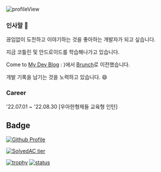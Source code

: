 <p> <img src="https://komarev.com/ghpvc/?username=bn-tw2020" alt="profileView" /> </p>

### 인사말 👋

끊임없이 도전하고 이야기하는 것을 좋아하는 개발자가 되고 싶습니다.

지금 코틀린 및 안드로이드를 학습해나가고 있습니다.

Come to [My Dev Blog](http://bn-tw2020.github.io/) : )에서 [Brunch](https://brunch.co.kr/@taewooda)로 이전했습니다.

개발 기록을 남기는 것을 노력하고 있습니다. 😄
                                       
### Career

'22.07.01 ~ '22.08.30 [우아한형제들 교육형 인턴]

## Badge


[![Github Profile](https://github-readme-stats.vercel.app/api?username=bn-tw2020&show_icons=true)](#)

[![SolvedAC tier](http://mazassumnida.wtf/api/v2/generate_badge?boj=ap4o)](https://solved.ac/ap4o)  
<!-- <a href="https://opgc.me/#/users/bn-tw2020" target="_blank"><img src="https://api.opgc.me/githubs/users/bn-tw2020/tag/?border=normal" /></a> -->

[![trophy](https://github-profile-trophy.vercel.app/?username=bn-tw2020&theme=chalk&row=1&column=7)](https://github.com/ryo-ma/github-profile-trophy) 
[![status](https://github-readme-streak-stats.herokuapp.com/?user=bn-tw2020)](#)
